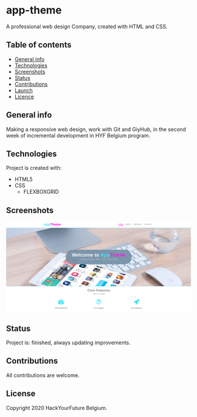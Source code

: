 # app-theme

A professional web design Company, created with HTML and CSS.

## Table of contents

- [General info](#general-info)
- [Technologies](#technologies)
- [Screenshots](#Screenshots)
- [Status](#status)
- [Contributions](#contributions)
- [Launch](https://rago89.github.io/app-theme/.)
- [Licence](#License)

## General info

Making a responsive web design, work with Git and GiyHub, in the second week of incremental development in HYF Belgium program.

## Technologies

Project is created with:

- HTML5
- CSS
  - FLEXBOXGRID

## Screenshots

![Homepage Screenshot](img/Screenshot1.png)

## Status

Project is: finished, always updating improvements.

## Contributions

All contributions are welcome.

## License

Copyright 2020 HackYourFuture Belgium.
